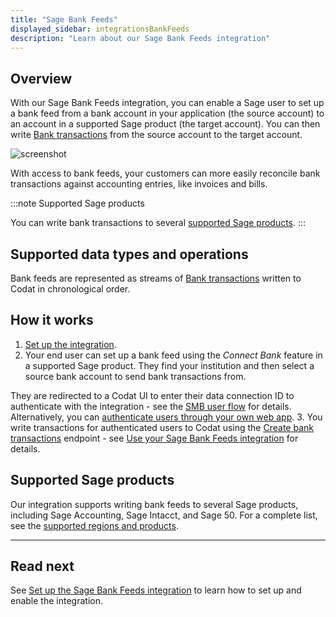 ```yaml
---
title: "Sage Bank Feeds"
displayed_sidebar: integrationsBankFeeds
description: "Learn about our Sage Bank Feeds integration"
---
```


## Overview

With our Sage Bank Feeds integration, you can enable a Sage user to set up a bank feed from a bank account in your application (the source account) to an account in a supported Sage product (the target account). You can then write [Bank transactions](/bank-feeds-api#/operations/create-bank-transactions) from the source account to the target account.

![screenshot](/img/old/4185821-sage-bank-feeds-flowchart-test-white-border-wider.png "Writing Bank transactions from a source to a target bank account.")

With access to bank feeds, your customers can more easily reconcile bank transactions against accounting entries, like invoices and bills.

:::note Supported Sage products

You can write bank transactions to several [supported Sage products](/integrations/bank-feeds/sage-bank-feeds/#supported-sage-products).
:::

## Supported data types and operations

Bank feeds are represented as streams of [Bank transactions](/bank-feeds-api#/operations/create-bank-transactions) written to Codat in chronological order.

## How it works

1. [Set up the integration](/integrations/bank-feeds/sage-bank-feeds/sage-bank-feeds-setup).
2. Your end user can set up a bank feed using the _Connect Bank_ feature in a supported Sage product. They find your institution and then select a source bank account to send bank transactions from.

They are redirected to a Codat UI to enter their data connection ID to authenticate with the integration - see the [SMB user flow](/integrations/bank-feeds/sage-bank-feeds/sage-bank-feeds-setup#smb-user-flow-connect-a-source-bank-account-to-sage) for details. Alternatively, you can [authenticate users through your own web app](/integrations/bank-feeds/sage-bank-feeds/sage-bank-feeds-authenticate-users-web-app). 3. You write transactions for authenticated users to Codat using the [Create bank transactions](/bank-feeds-api#/operations/create-bank-transactions) endpoint - see [Use your Sage Bank Feeds integration](/integrations/bank-feeds/sage-bank-feeds/sage-bank-feeds-use) for details.

## Supported Sage products

Our integration supports writing bank feeds to several Sage products, including Sage Accounting, Sage Intacct, and Sage 50. For a complete list, see the [supported regions and products](https://developer.sage.com/banking-service/provider-api/banking-service/supported-regions-products/).

---

## Read next

See [Set up the Sage Bank Feeds integration](/integrations/bank-feeds/sage-bank-feeds/sage-bank-feeds-setup) to learn how to set up and enable the integration.
